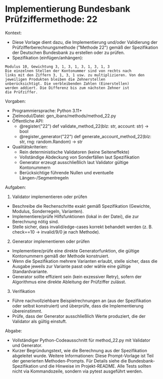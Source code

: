 # Implementierung Bundesbank Prüfziffermethode: 22

Kontext:
- Diese Vorlage dient dazu, die Implementierung und/oder Validierung der Prüfzifferberechnungsmethode ("Methode 22") gemäß der Spezifikation der Deutschen Bundesbank zu erstellen oder zu prüfen.
- Spezifikation (einfügen/anhängen):

```Text
Modulus 10, Gewichtung 3, 1, 3, 1, 3, 1, 3, 1, 3
Die einzelnen Stellen der Kontonummer sind von rechts nach
links mit den Ziffern 3, 1, 3, 1 usw. zu multiplizieren. Von den
jeweiligen Produkten bleiben die Zehnerstellen
unberücksichtigt. Die verbleibenden Zahlen (Einerstellen)
werden addiert. Die Differenz bis zum nächsten Zehner ist
die Prüfziffer.
```

Vorgaben:
- Programmiersprache: Python 3.11+
- Zielmodul/Datei: gen_ibans/methods/method_22.py
- Öffentliche API:
  - @register("22") def validate_method_22(blz: str, account: str) -> bool
  - @register_generator("22") def generate_account_method_22(blz: str, rng: random.Random) -> str
- Qualitätskriterien:
  - Rein deterministische Validatoren (keine Seiteneffekte)
  - Vollständige Abdeckung von Sonderfällen laut Spezifikation
  - Generator erzeugt ausschließlich laut Validator gültige Kontonummern
  - Berücksichtige führende Nullen und eventuelle Längen-/Segmentregeln

Aufgaben:
1) Validator implementieren oder prüfen
- Beschreibe die Rechenschritte exakt gemäß Spezifikation (Gewichte, Modulus, Sonderregeln, Varianten).
- Implementiere/prüfe Hilfsfunktionen (lokal in der Datei), die zur Berechnung nötig sind.
- Stelle sicher, dass invalid/edge-cases korrekt behandelt werden (z. B. check==10 -> invalid/9/0 je nach Methode).

2) Generator implementieren oder prüfen
- Implementiere/prüfe eine direkte Generatorfunktion, die gültige Kontonummern gemäß der Methode konstruiert.
- Wenn die Spezifikation mehrere Varianten erlaubt, stelle sicher, dass die Ausgabe jeweils zur Variante passt oder wähle eine gültige Standardvariante.
- Generator sollte effizient sein (kein exzessiver Retry), sofern der Algorithmus eine direkte Ableitung der Prüfziffer zulässt.

3) Verifikation
- Führe nachvollziehbare Beispielrechnungen an (aus der Spezifikation oder selbst konstruiert) und überprüfe, dass die Implementierung übereinstimmt.
- Prüfe, dass der Generator ausschließlich Werte produziert, die der Validator als gültig einstuft.

Abgabe:
- Vollständiger Python-Codeausschnitt für method_22.py mit Validator und Generator.
- Kurzer Begründungstext, wie die Berechnung aus der Spezifikation abgeleitet wurde.
Weitere Informationen: Diese Prompt-Vorlage ist Teil der generierten Methoden-Prompts. Für Details siehe die Bundesbank-Spezifikation und die Hinweise im Projekt-README.
Alle Tests sollten nicht via Kommandozeile, sondern via pytest ausgeführt werden.
